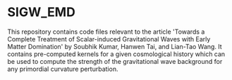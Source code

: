 # SIGW_EMD
This repository contains code files relevant to the article 'Towards a Complete Treatment of Scalar-induced Gravitational Waves with Early Matter Domination' by Soubhik Kumar, Hanwen Tai, and Lian-Tao Wang.
It contains pre-computed kernels for a given cosmological history which can be used to compute the strength of the gravitational wave background for any primordial curvature perturbation.
